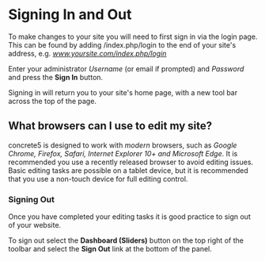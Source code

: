 # Signing In and Out

To make changes to your site you will need to first sign in via the login page. This can be found by adding /index.php/login to the end of your site's address, e.g. *www.yoursite.com/index.php/login*

Enter your administrator *Username* (or email if prompted) and *Password* and press the **Sign In** button.

Signing in will return you to your site's home page, with a new tool bar across the top of the page.

## What browsers can I use to edit my site?

concrete5 is designed to work with *modern* browsers, such as *Google Chrome, Firefox, Safari,  Internet Explorer 10+ and Microsoft Edge*. It is recommended you use a recently released browser to avoid editing issues. Basic editing tasks are possible on a tablet device, but it is recommended that you use a non-touch device for full editing control.

### Signing Out

Once you have completed your editing tasks it is good practice to sign out of your website.

To sign out select the **Dashboard (Sliders)** button on the top right of the toolbar and select the **Sign Out** link at the bottom of the panel.
